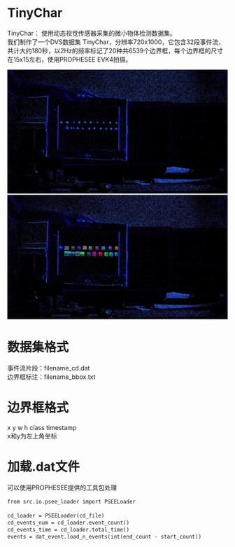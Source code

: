 # TinyChar
TinyChar： 使用动态视觉传感器采集的微小物体检测数据集。     
我们制作了一个DVS数据集 TinyChar，分辨率720x1000，它包含32段事件流，共计大约180秒，以2Hz的频率标记了20种共6539个边界框，每个边界框的尺寸在15x15左右，使用PROPHESEE EVK4拍摄。 

![image/example1.jpg](https://github.com/Chenyaoyi1998/TinyChar/blob/main/Image/example1.jpg)    
![image/example0.jpg](https://github.com/Chenyaoyi1998/TinyChar/blob/main/Image/example0.jpg)

# 数据集格式
事件流片段：filename_cd.dat    
边界框标注：filename_bbox.txt

# 边界框格式
x y w h class timestamp    
x和y为左上角坐标

# 加载.dat文件
可以使用PROPHESEE提供的工具包处理    
```
from src.io.psee_loader import PSEELoader

cd_loader = PSEELoader(cd_file)
cd_events_num = cd_loader.event_count()
cd_events_time = cd_loader.total_time()
events = dat_event.load_n_events(int(end_count - start_count))
```
